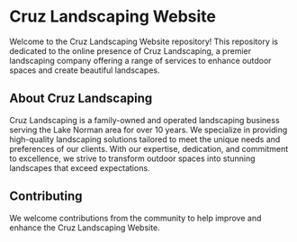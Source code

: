 # Cruz Landscaping Website

Welcome to the Cruz Landscaping Website repository! This repository is dedicated to the online presence of Cruz Landscaping, a premier landscaping company offering a range of services to enhance outdoor spaces and create beautiful landscapes.

## About Cruz Landscaping

Cruz Landscaping is a family-owned and operated landscaping business serving the Lake Norman area for over 10 years. 
We specialize in providing high-quality landscaping solutions tailored to meet the unique needs and preferences of our clients. 
With our expertise, dedication, and commitment to excellence, we strive to transform outdoor spaces into stunning landscapes that exceed expectations.


## Contributing

We welcome contributions from the community to help improve and enhance the Cruz Landscaping Website. 
